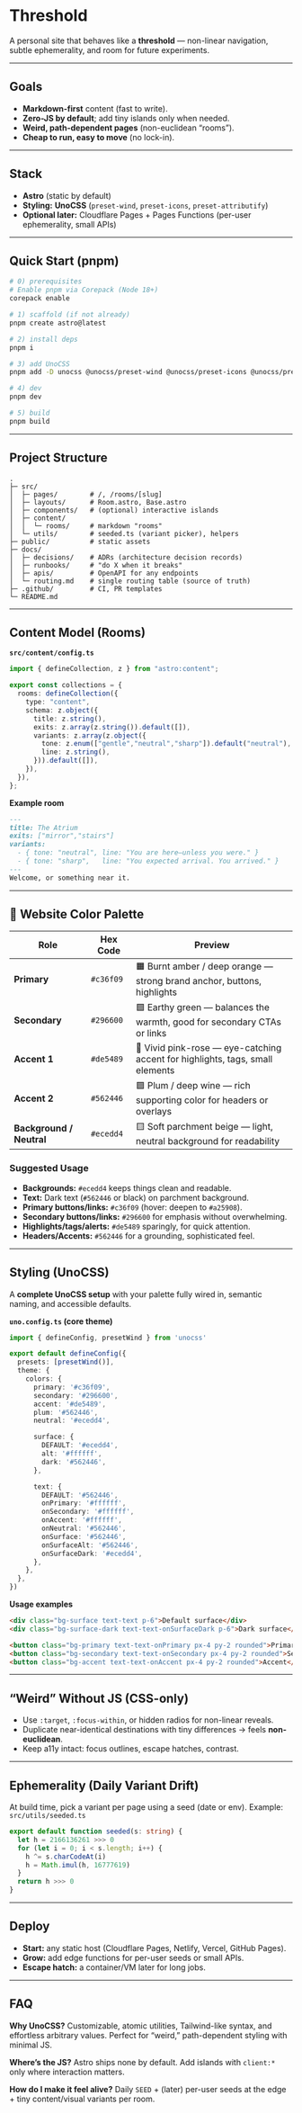 # Threshold

A personal site that behaves like a **threshold** — non-linear navigation, subtle ephemerality, and room for future experiments.

---

## Goals

* **Markdown-first** content (fast to write).
* **Zero-JS by default**; add tiny islands only when needed.
* **Weird, path-dependent pages** (non-euclidean “rooms”).
* **Cheap to run, easy to move** (no lock-in).

---

## Stack

* **Astro** (static by default)
* **Styling:** **UnoCSS** (`preset-wind`, `preset-icons`, `preset-attributify`)
* **Optional later:** Cloudflare Pages + Pages Functions (per-user ephemerality, small APIs)

---

## Quick Start (pnpm)

```bash
# 0) prerequisites
# Enable pnpm via Corepack (Node 18+)
corepack enable

# 1) scaffold (if not already)
pnpm create astro@latest

# 2) install deps
pnpm i

# 3) add UnoCSS
pnpm add -D unocss @unocss/preset-wind @unocss/preset-icons @unocss/preset-attributify

# 4) dev
pnpm dev

# 5) build
pnpm build
```

---

## Project Structure

```
.
├─ src/
│  ├─ pages/        # /, /rooms/[slug]
│  ├─ layouts/      # Room.astro, Base.astro
│  ├─ components/   # (optional) interactive islands
│  ├─ content/
│  │  └─ rooms/     # markdown "rooms"
│  └─ utils/        # seeded.ts (variant picker), helpers
├─ public/          # static assets
├─ docs/
│  ├─ decisions/    # ADRs (architecture decision records)
│  ├─ runbooks/     # "do X when it breaks"
│  ├─ apis/         # OpenAPI for any endpoints
│  └─ routing.md    # single routing table (source of truth)
├─ .github/         # CI, PR templates
└─ README.md
```

---

## Content Model (Rooms)

**`src/content/config.ts`**

```ts
import { defineCollection, z } from "astro:content";

export const collections = {
  rooms: defineCollection({
    type: "content",
    schema: z.object({
      title: z.string(),
      exits: z.array(z.string()).default([]),
      variants: z.array(z.object({
        tone: z.enum(["gentle","neutral","sharp"]).default("neutral"),
        line: z.string(),
      })).default([]),
    }),
  }),
};
```

**Example room**

```md
---
title: The Atrium
exits: ["mirror","stairs"]
variants:
  - { tone: "neutral", line: "You are here—unless you were." }
  - { tone: "sharp",   line: "You expected arrival. You arrived." }
---
Welcome, or something near it.
```

---

## 🎨 Website Color Palette

| Role                     | Hex Code  | Preview                                                                       |
| ------------------------ | --------- | ----------------------------------------------------------------------------- |
| **Primary**              | `#c36f09` | 🟧 Burnt amber / deep orange — strong brand anchor, buttons, highlights       |
| **Secondary**            | `#296600` | 🟩 Earthy green — balances the warmth, good for secondary CTAs or links       |
| **Accent 1**             | `#de5489` | 🩷 Vivid pink-rose — eye-catching accent for highlights, tags, small elements |
| **Accent 2**             | `#562446` | 🟪 Plum / deep wine — rich supporting color for headers or overlays           |
| **Background / Neutral** | `#ecedd4` | 🟨 Soft parchment beige — light, neutral background for readability           |

### Suggested Usage

* **Backgrounds:** `#ecedd4` keeps things clean and readable.
* **Text:** Dark text (`#562446` or black) on parchment background.
* **Primary buttons/links:** `#c36f09` (hover: deepen to `#a25908`).
* **Secondary buttons/links:** `#296600` for emphasis without overwhelming.
* **Highlights/tags/alerts:** `#de5489` sparingly, for quick attention.
* **Headers/Accents:** `#562446` for a grounding, sophisticated feel.

---

## Styling (UnoCSS)

A **complete UnoCSS setup** with your palette fully wired in, semantic naming, and accessible defaults.

**`uno.config.ts` (core theme)**

```ts
import { defineConfig, presetWind } from 'unocss'

export default defineConfig({
  presets: [presetWind()],
  theme: {
    colors: {
      primary: '#c36f09',
      secondary: '#296600',
      accent: '#de5489',
      plum: '#562446',
      neutral: '#ecedd4',

      surface: {
        DEFAULT: '#ecedd4',
        alt: '#ffffff',
        dark: '#562446',
      },

      text: {
        DEFAULT: '#562446',
        onPrimary: '#ffffff',
        onSecondary: '#ffffff',
        onAccent: '#ffffff',
        onNeutral: '#562446',
        onSurface: '#562446',
        onSurfaceAlt: '#562446',
        onSurfaceDark: '#ecedd4',
      },
    },
  },
})
```

**Usage examples**

```html
<div class="bg-surface text-text p-6">Default surface</div>
<div class="bg-surface-dark text-text-onSurfaceDark p-6">Dark surface</div>

<button class="bg-primary text-text-onPrimary px-4 py-2 rounded">Primary</button>
<button class="bg-secondary text-text-onSecondary px-4 py-2 rounded">Secondary</button>
<button class="bg-accent text-text-onAccent px-4 py-2 rounded">Accent</button>
```

---

## “Weird” Without JS (CSS-only)

* Use `:target`, `:focus-within`, or hidden radios for non-linear reveals.
* Duplicate near-identical destinations with tiny differences → feels **non-euclidean**.
* Keep a11y intact: focus outlines, escape hatches, contrast.

---

## Ephemerality (Daily Variant Drift)

At build time, pick a variant per page using a seed (date or env).
Example: `src/utils/seeded.ts`

```ts
export default function seeded(s: string) {
  let h = 2166136261 >>> 0
  for (let i = 0; i < s.length; i++) {
    h ^= s.charCodeAt(i)
    h = Math.imul(h, 16777619)
  }
  return h >>> 0
}
```

---

## Deploy

* **Start:** any static host (Cloudflare Pages, Netlify, Vercel, GitHub Pages).
* **Grow:** add edge functions for per-user seeds or small APIs.
* **Escape hatch:** a container/VM later for long jobs.

---

## FAQ

**Why UnoCSS?**
Customizable, atomic utilities, Tailwind-like syntax, and effortless arbitrary values. Perfect for “weird,” path-dependent styling with minimal JS.

**Where’s the JS?**
Astro ships none by default. Add islands with `client:*` only where interaction matters.

**How do I make it feel alive?**
Daily `SEED` + (later) per-user seeds at the edge + tiny content/visual variants per room.

